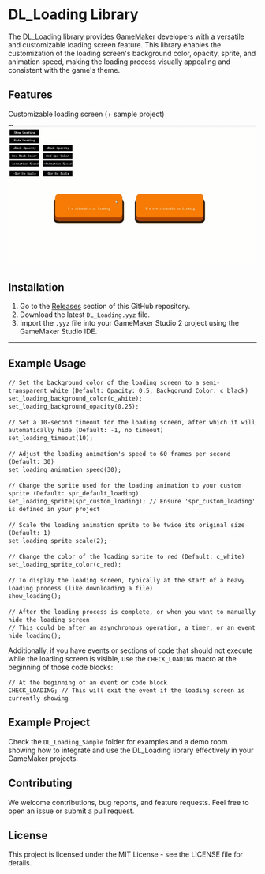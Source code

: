 
# DL_Loading Library

The DL_Loading library provides [GameMaker](https://gamemaker.io) developers with a versatile and customizable loading screen feature. This library enables the customization of the loading screen's background color, opacity, sprite, and animation speed, making the loading process visually appealing and consistent with the game's theme.

## Features

Customizable loading screen (+ sample project)

![Gif](https://github.com/Ahmadrezadl/dl-loading-game-maker/blob/main/features.gif)

## Installation

1. Go to the [Releases](https://github.com/Ahmadrezadl/dl-loading-game-maker/releases) section of this GitHub repository.
2. Download the latest `DL_Loading.yyz` file.
3. Import the `.yyz` file into your GameMaker Studio 2 project using the GameMaker Studio IDE.

---

## Example Usage

```gml
// Set the background color of the loading screen to a semi-transparent white (Default: Opacity: 0.5, Backgorund Color: c_black)
set_loading_background_color(c_white);
set_loading_background_opacity(0.25);

// Set a 10-second timeout for the loading screen, after which it will automatically hide (Default: -1, no timeout)
set_loading_timeout(10);

// Adjust the loading animation's speed to 60 frames per second (Default: 30)
set_loading_animation_speed(30);

// Change the sprite used for the loading animation to your custom sprite (Default: spr_default_loading)
set_loading_sprite(spr_custom_loading); // Ensure 'spr_custom_loading' is defined in your project

// Scale the loading animation sprite to be twice its original size (Default: 1)
set_loading_sprite_scale(2);

// Change the color of the loading sprite to red (Default: c_white)
set_loading_sprite_color(c_red);

// To display the loading screen, typically at the start of a heavy loading process (like downloading a file)
show_loading();

// After the loading process is complete, or when you want to manually hide the loading screen
// This could be after an asynchronous operation, a timer, or an event
hide_loading();

```

Additionally, if you have events or sections of code that should not execute while the loading screen is visible, use the `CHECK_LOADING` macro at the beginning of those code blocks:

```gml
// At the beginning of an event or code block
CHECK_LOADING; // This will exit the event if the loading screen is currently showing
```


## Example Project

Check the `DL_Loading_Sample` folder for examples and a demo room showing how to integrate and use the DL_Loading library effectively in your GameMaker projects.

## Contributing

We welcome contributions, bug reports, and feature requests. Feel free to open an issue or submit a pull request.

## License

This project is licensed under the MIT License - see the LICENSE file for details.

